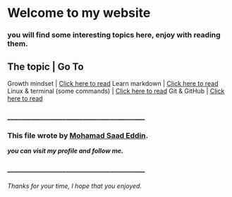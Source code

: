 
# Welcome to my website 

### you will find some interesting topics here, enjoy with reading them.


The topic                        | Go To 
---------------------------------------------------------------------------
Growth mindset                   | [Click here to read](https://mhd22.github.io/reading-notes/growth_mindset)
Learn markdown                   | [Click here to read](https://mhd22.github.io/reading-notes/learn-markdown)
Linux & terminal (some commands) | [Click here to read](https://mhd22.github.io/reading-notes/read02)
Git & GitHub                     | [Click here to read](https://mhd22.github.io/reading-notes/read03)   






### ________________________________________
### This file wrote by [Mohamad Saad Eddin](https://github.com/MHD22).
***you can visit my profile and follow me.***
### ________________________________________


###### Thanks for your time, I hope that you enjoyed.
